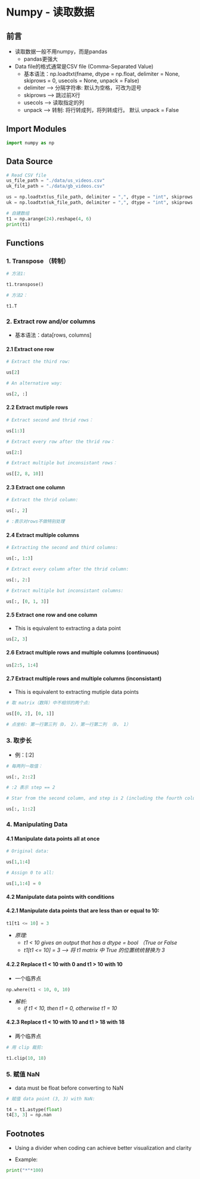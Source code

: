 # Numpy - 读取数据

## 前言
- 读取数据一般不用numpy，而是pandas
    - pandas更强大
- Data file的格式通常是CSV file (Comma-Separated Value)
    - 基本语法：np.loadtxt(fname, dtype = np.float, delimiter = None, skiprows = 0, usecols = None, unpack = False)
    - delimiter --> 分隔字符串: 默认为空格，可改为逗号
    - skiprows --> 跳过前X行
    - usecols --> 读取指定的列
    - unpack --> 转制: 将行转成列，将列转成行。 默认 unpack = False

## Import Modules
```python
import numpy as np
```

## Data Source
```python
# Read CSV file
us_file_path = "./data/us_videos.csv"
uk_file_path = "./data/gb_videos.csv"

us = np.loadtxt(us_file_path, delimiter = ",", dtype = "int", skiprows = 1)
uk = np.loadtxt(uk_file_path, delimiter = ",", dtype = "int", skiprows = 1)
```
```python
# 自建数组
t1 = np.arange(24).reshape(4, 6)
print(t1)
```

## Functions
### 1. Transpose （转制）
```python
# 方法1:

t1.transpose()
```

```python
# 方法2：

t1.T
```

### 2. Extract row and/or columns
- 基本语法：data[rows, columns]

#### 2.1 Extract one row
```python
# Extract the third row:

us[2]
```
```python
# An alternative way:

us[2, :]
```

#### 2.2 Extract mutiple rows 
```python
# Extract second and thrid rows：

us[1:3]
```
```python
# Extract every row after the thrid row：

us[2:]
```
```python
# Extract multiple but inconsistant rows：

us[[2, 8, 10]]
```

#### 2.3 Extract one column
```python
# Extract the thrid column:

us[:, 2]

# :表示对rows不做特别处理
```

#### 2.4 Extract multiple columns
```python
# Extracting the second and third columns:

us[:, 1:3]
```
```python
# Extract every column after the thrid column:

us[:, 2:]
```
```python
# Extract multiple but inconsistant columns:

us[:, [0, 1, 3]]
```

#### 2.5 Extract one row and one column 
- This is equivalent to extracting a data point

```python
us[2, 3] 
```

#### 2.6 Extract multiple rows and multiple columns (continuous)
```python
us[2:5, 1:4]
```

#### 2.7 Extract multiple rows and multiple columns (inconsistant) 
- This is equivalent to extracting mutiple data points

```python
# 取 matrix（数阵）中不相邻的两个点:

us[[0, 2], [0, 1]] 

# 点坐标: 第一行第三列（0， 2），第一行第二列 （0， 1）
```

### 3. 取步长
- 例：[:2]

```python
# 每两列一取值：

us[:, 2::2]

# :2 表示 step == 2 
```
```python
# Star from the second column, and step is 2 (including the fourth column):

us[:, 1::2]
```

### 4. Manipulating Data

#### 4.1 Manipulate data points all at once
```python
# Original data: 

us[1,1:4]
```
```python
# Assign 0 to all: 

us[1,1:4] = 0 
```

#### 4.2 Manipulate data points with conditions

#### 4.2.1 Manipulate data points that are less than or equal to 10:
```python
t1[t1 <= 10] = 3
```
 - *原理:*  
    - *t1 < 10 gives an output that has a dtype = bool （True or False*
    - *t1[t1 <= 10] = 3 --> 将 t1 matrix 中 True 的位置统统替换为 3*

#### 4.2.2 Replace t1 < 10 with 0 and t1 > 10 with 10 
- 一个临界点
```python
np.where(t1 < 10, 0, 10)
```
- *解析:*
    - *if t1 < 10, then t1 = 0, otherwise t1 = 10*

#### 4.2.3 Replace t1 < 10 with 10 and t1 > 18 with 18 
- 两个临界点
```python
# 用 clip 裁剪:

t1.clip(10, 18)
```

### 5. 赋值 NaN 
- data must be float before converting to NaN
```python
# 赋值 data point (3, 3) with NaN:

t4 = t1.astype(float)
t4[3, 3] = np.nan 
```

## Footnotes
- Using a divider when coding can achieve better visualization and clarity 

- Example:
```python
print("*"*100)
```
